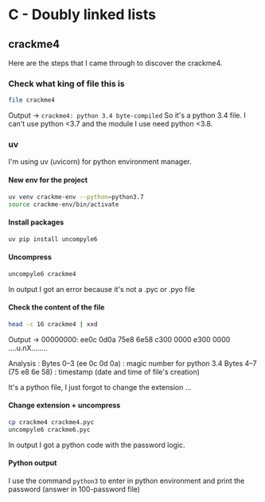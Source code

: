# C - Doubly linked lists
## crackme4
Here are the steps that I came through to discover the crackme4.

### Check what king of file this is
```sh
file crackme4
```
Output -> `crackme4: python 3.4 byte-compiled`
So it's a python 3.4 file.
I can't use python <3.7 and the module I use need python <3.8.

### uv
I'm using uv (uvicorn) for python environment manager.
#### New env for the project
```sh
uv venv crackme-env --python=python3.7
source crackme-env/bin/activate
```
#### Install packages
```sh
uv pip install uncompyle6
```
#### Uncompress
```sh
uncompyle6 crackme4
```
In output I got an error because it's not a .pyc or .pyo file
#### Check the content of the file
```sh
head -c 16 crackme4 | xxd
```
Output -> 00000000: ee0c 0d0a 75e8 6e58 c300 0000 e300 0000  ....u.nX........

Analysis :
Bytes 0–3 (ee 0c 0d 0a) : magic number for python 3.4
Bytes 4–7 (75 e8 6e 58) : timestamp (date and time of file's creation)

It's a python file, I just forgot to change the extension ...
#### Change extension + uncompress
```sh
cp crackme4 crackme4.pyc
uncompyle6 crackme6.pyc
```
In output I got a python code with the password logic.

#### Python output
I use the command `python3` to enter in python environment and print the password (answer in 100-password file)
